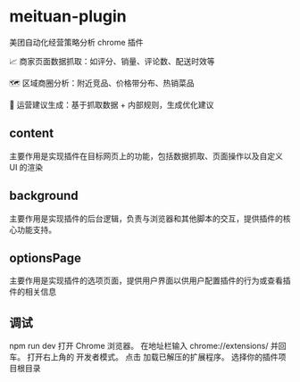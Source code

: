 # meituan-plugin
美团自动化经营策略分析 chrome 插件

📈 商家页面数据抓取：如评分、销量、评论数、配送时效等

🗺️ 区域商圈分析：附近竞品、价格带分布、热销菜品

🧠 运营建议生成：基于抓取数据 + 内部规则，生成优化建议

## content
主要作用是实现插件在目标网页上的功能，包括数据抓取、页面操作以及自定义 UI 的渲染

## background
主要作用是实现插件的后台逻辑，负责与浏览器和其他脚本的交互，提供插件的核心功能支持。

## optionsPage
主要作用是实现插件的选项页面，提供用户界面以供用户配置插件的行为或查看插件的相关信息

## 调试
npm run dev
打开 Chrome 浏览器。
在地址栏输入 chrome://extensions/ 并回车。
打开右上角的 开发者模式。
点击 加载已解压的扩展程序。
选择你的插件项目根目录
